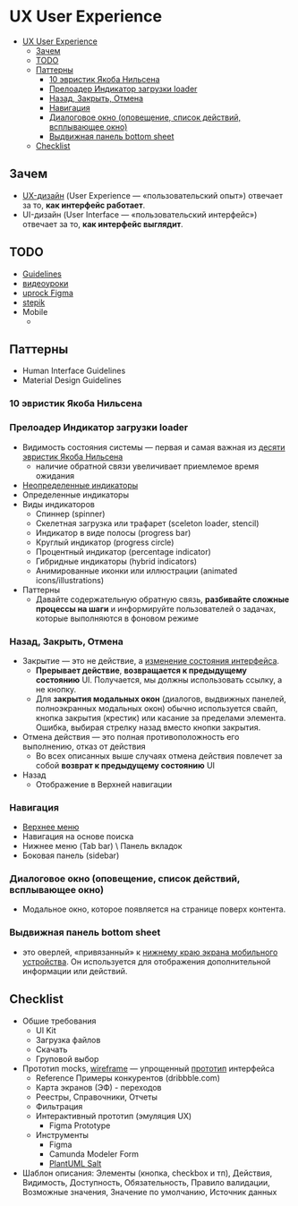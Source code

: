 # UX User Experience 

- [UX User Experience](#ux-user-experience)
  - [Зачем](#зачем)
  - [TODO](#todo)
  - [Паттерны](#паттерны)
    - [10 эвристик Якоба Нильсена](#10-эвристик-якоба-нильсена)
    - [Прелоадер Индикатор загрузки loader](#прелоадер-индикатор-загрузки-loader)
    - [Назад, Закрыть, Отмена](#назад-закрыть-отмена)
    - [Навигация](#навигация)
    - [Диалоговое окно (оповещение, список действий, всплывающее окно)](#диалоговое-окно-оповещение-список-действий-всплывающее-окно)
    - [Выдвижная панель bottom sheet](#выдвижная-панель-bottom-sheet)
  - [Checklist](#checklist)

## Зачем

- [UX-дизайн](https://practicum.yandex.ru/blog/chto-takoe-ux-ui-dizayn/) (User Experience — «пользовательский опыт») отвечает за то, __как интерфейс работает__.
- UI-дизайн (User Interface — «пользовательский интерфейс») отвечает за то, __как интерфейс выглядит__.

## TODO

- [Guidelines](https://skillbox.ru/media/design/guidelines/)
- [видеоуроки](https://live.skillbox.ru/playlists/design/ux-ui/?utm_source=advcake&utm_medium=cpa&utm_campaign=affiliate&utm_content=affiliate&utm_term=29ae6fcf6bed631bbe4d24d2923c6472&advcake_params=29ae6fcf6bed631bbe4d24d2923c6472&sub1=dzen&sub2=dzen_ux_ui_design_free&sub3=skillbox&erid=2VfnxxcSezk&advcake_method=1&m=1)
- [uprock Figma](https://www.youtube.com/playlist?list=PLgP78sMGTxfDPkmubjSFA3Nkl_lHCemGz)
- [stepik](https://stepik.org/course/170069/promo)
- Mobile
  - [](https://itsets.ru/ui-dizayn/ui-ux-dizayn-mobilnogo-prilozheniya-polnyy-gayd-s-nulya-do-revyu-interfeysa)

## Паттерны

- Human Interface Guidelines
- Material Design Guidelines

### 10 эвристик Якоба Нильсена

### Прелоадер Индикатор загрузки loader

- Видимость состояния системы — первая и самая важная из [десяти эвристик Якоба Нильсена](#10-эвристик-якоба-нильсена)
  - наличие обратной связи увеличивает приемлемое время ожидания
- [Неопределенные индикаторы](https://www.uprock.ru/articles/indikatory-zagruzki-i-progressa-tipy-i-rekomendacii)
- Определенные индикаторы
- Виды индикаторов
  - Спиннер (spinner)
  - Скелетная загрузка или трафарет (sceleton loader, stencil)
  - Индикатор в виде полосы (progress bar)
  - Круглый индикатор (progress circle)
  - Процентный индикатор (percentage indicator)
  - Гибридные индикаторы (hybrid indicators)
  - Анимированные иконки или иллюстрации (animated icons/illustrations)
- Паттерны
  - Давайте содержательную обратную связь, __разбивайте сложные процессы на шаги__ и информируйте пользователей о задачах, которые выполняются в фоновом режиме

### Назад, Закрыть, Отмена

- Закрытие — это не действие, а [изменение состояния интерфейса](https://www.uprock.ru/articles/otmenit-knopka-ili-ssylka).
  - __Прерывает действие__, __возвращается к предыдущему состоянию__ UI. Получается, мы должны использовать ссылку, а не кнопку.
  - Для __закрытия модальных окон__ (диалогов, выдвижных панелей, полноэкранных модальных окон) обычно используется свайп, кнопка закрытия (крестик) или касание за пределами элемента. Ошибка, выбирая стрелку назад вместо кнопки закрытия.
- Отмена действия — это полная противоположность его выполнению, отказ от действия
  - Во всех описанных выше случаях отмена действия повлечет за собой __возврат к предыдущему состоянию__ UI
- Назад
  - Отображение в Верхней навигации

### Навигация

- [Верхнее меню](https://www.uprock.ru/articles/navigaciya-v-mobilnyh-prilozheniyah-kakoy-pattern-vybrat)
- Навигация на основе поиска
- Нижнее меню (Tab bar) \ Панель вкладок
- Боковая панель (sidebar)

### Диалоговое окно (оповещение, список действий, всплывающее окно)

- Модальное окно, которое появляется на странице поверх контента.

### Выдвижная панель bottom sheet

- это оверлей, «привязанный» к [нижнему краю экрана мобильного устройства](https://www.uprock.ru/articles/dialogovye-okna-vydvizhnye-paneli-i-snekbary-chto-vybrat-dizayneru). Он используется для отображения дополнительной информации или действий.

## Checklist

- Обшие требования
  - UI Kit
  - Загрузка файлов
  - Скачать
  - Груповой выбор
- Прототип mocks, [wireframe](https://practicum.yandex.ru/blog/chto-takoe-vajrfrejmy/) — упрощенный [прототип](https://plantuml.com/ru/salt) интерфейса
  - Reference Примеры конкурентов (dribbble.com)
  - Карта экранов (ЭФ) - переходов
  - Реестры, Справочники, Отчеты
  - Фильтрация
  - Интерактивный прототип (эмуляция UX)
    - Figma Prototype
  - Инструменты
    - Figma
    - Camunda Modeler Form
    - [PlantUML Salt](https://plantuml.com/ru/salt)
- Шаблон описания: Элементы (кнопка, checkbox и тп), Действия, Видимость, Доступность, Обязательность, Правило валидации, Возможные значения, Значение по умолчанию, Источник данных
